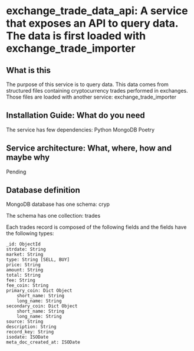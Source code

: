 # exchange_trade_data_api: A service that exposes an API to query data. The data is first loaded with exchange_trade_importer

## What is this

The purpose of this service is to query data.
This data comes from structured files containing cryptocurrency trades performed in exchanges.
Those files are loaded with another service: exchange_trade_importer

## Installation Guide: What do you need

The service has few dependencies:
Python
MongoDB
Poetry

## Service architecture: What, where, how and maybe why

Pending

## Database definition

MongoDB database has one schema: cryp

The schema has one collection: trades

Each trades record is composed of the following fields and the fields have the following types:

    _id: ObjectId
    strdate: String
    market: String 
    type: String [SELL, BUY]
    price: String
    amount: String
    total: String
    fee: String
    fee_coin: String
    primary_coin: Dict Object
        short_name: String
        long_name: String
    secondary_coin: Dict Object
        short_name: String
        long_name: String
    source: String
    description: String
    record_key: String
    isodate: ISODate
    meta_doc_created_at: ISODate
